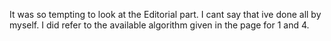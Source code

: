 It was so tempting to look at the Editorial part. I cant say that ive done all by myself. I did refer to the available algorithm given in the page for 1 and 4.
